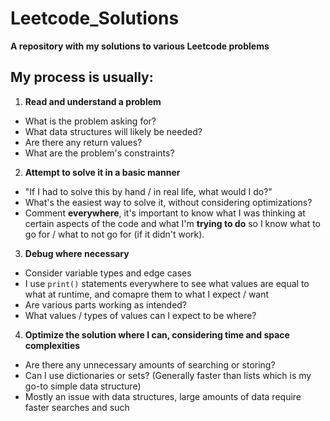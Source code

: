 # Leetcode_Solutions
**A repository with my solutions to various Leetcode problems**

## My process is usually:
1) **Read and understand a problem**
  - What is the problem asking for?
  - What data structures will likely be needed?
  - Are there any return values?
  - What are the problem's constraints?

2) **Attempt to solve it in a basic manner**
  - "If I had to solve this by hand / in real life, what would I do?"
  - What's the easiest way to solve it, without considering optimizations?
  - Comment **everywhere**, it's important to know what I was thinking at certain aspects of the code and what I'm **trying to do** so I know what to go for / what to not go for (if it didn't work).

3) **Debug where necessary**
  - Consider variable types and edge cases
  - I use `print()` statements everywhere to see what values are equal to what at runtime, and comapre them to what I expect / want
  - Are various parts working as intended?
  - What values / types of values can I expect to be where?

4) **Optimize the solution where I can, considering time and space complexities**
  - Are there any unnecessary amounts of searching or storing?
  - Can I use dictionaries or sets? (Generally faster than lists which is my go-to simple data structure)
  - Mostly an issue with data structures, large amounts of data require faster searches and such